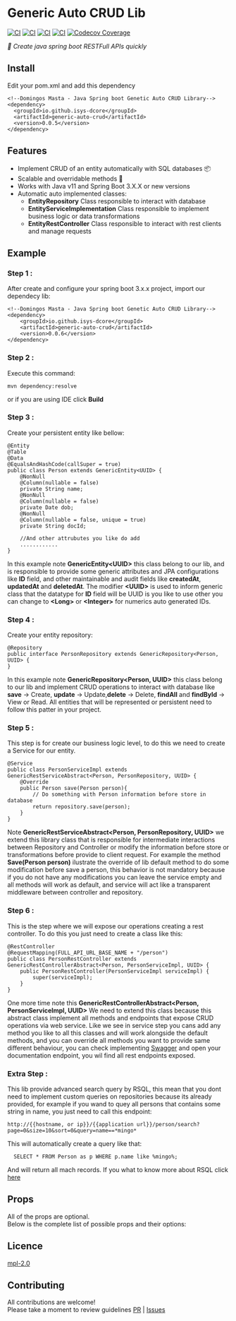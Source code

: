 # Generic Auto CRUD Lib

[//]: # ([![mvn version][mvn-badge]][mvn-url])

[//]: # ([![mvn downloads][downloads-badge]][mvn-url])

[//]: # ([![mvn bundle size][size-badge]][size-url])

[//]: # ([![Open issues][issues-badge]][issues-url])

[//]: # ([![TypeScript][typescript-badge]][typescript-url])

[![CI][tsc-badge]][tsc-url]
[![CI][build-badge]][build-url]
[![CI][test-badge]][test-url]
[![CI][test-e2e-badge]][test-e2e-url]
[![Codecov Coverage][coverage-badge]][coverage-url]

_👀 Create java spring boot RESTFull APIs quickly_

## Install

Edit your pom.xml and add this dependency
```
<!--Domingos Masta - Java Spring boot Genetic Auto CRUD Library-->
<dependency>
  <groupId>io.github.isys-dcore</groupId>
  <artifactId>generic-auto-crud</artifactId>
  <version>0.0.5</version>
</dependency>
```

## Features

- Implement CRUD of an entity automatically with SQL databases 📦
- Scalable and overridable methods 🌳 
- Works with Java v11 and Spring Boot 3.X.X or new versions
- Automatic auto implemented classes:
  - **EntityRepository** Class responsible to interact with database
  - **EntityServiceImplementation** Class responsible to implement business logic or data transformations
  - **EntityRestController** Class responsible to interact with rest clients and manage requests
  
## Example

### Step 1 : 
After create and configure your spring boot 3.x.x project, import our dependecy lib:
```
<!--Domingos Masta - Java Spring boot Genetic Auto CRUD Library-->
<dependency>
    <groupId>io.github.isys-dcore</groupId>
    <artifactId>generic-auto-crud</artifactId>
    <version>0.0.6</version>
</dependency>
```
### Step 2 :
Execute this command:
```
mvn dependency:resolve
```
or if you are using IDE click **Build**

### Step 3 :

Create your persistent entity like bellow:
```
@Entity
@Table
@Data
@EqualsAndHashCode(callSuper = true)
public class Person extends GenericEntity<UUID> {
    @NonNull
    @Column(nullable = false)
    private String name;
    @NonNull
    @Column(nullable = false)
    private Date dob;
    @NonNull
    @Column(nullable = false, unique = true)
    private String docId;
    
    //And other attrubutes you like do add
    ............
}
```
In this example note **GenericEntity\<UUID>** this class belong to
our lib, and is responsible to provide some generic attributes and JPA configurations
like **ID** field, and other maintainable and audit fields like **createdAt**, **updatedAt** and **deletedAt**.
The modifier **\<UUID>** is used to inform generic class that the datatype for **ID** field will be UUID is you like to use other
you can change to **\<Long>** or **\<Integer>** for numerics auto generated IDs.

### Step 4 :

Create your entity repository:

```
@Repository
public interface PersonRepository extends GenericRepository<Person, UUID> {
}
```
In this example note **GenericRepository<Person, UUID>** this class belong to 
our lib and implement CRUD operations to interact with database like **save** -> Create, **update** -> Update,**delete** -> Delete, **findAll** and **findById** -> View or Read.
All entities that will be represented or persistent need to follow this patter in your project. 

### Step 5 :

This step is for create our business logic level, to do this we need to create a 
Service for our entity.

```
@Service
public class PersonServiceImpl extends GenericRestServiceAbstract<Person, PersonRepository, UUID> {
    @Override
    public Person save(Person person){
        // Do something with Person information before store in database
        return repository.save(person);
    }
}

```
Note **GenericRestServiceAbstract<Person, PersonRepository, UUID>** we extend this library class that is responsible for intermediate 
interactions between Repository and Controller or modify the information before store or transformations before provide to client request.
For example the method **Save(Person person)** ilustrate the override of lib default method to do some modification before save a person, 
this behavior is not mandatory because if you do not have any modifications you can leave the service empty and all 
methods will work as default, and service will act like a transparent middleware between controller and repository.

### Step 6 :

This is the step where we will expose our operations creating a rest controller.
To do this you just need to create a class like this:

```
@RestController
@RequestMapping(FULL_API_URL_BASE_NAME + "/person")
public class PersonRestController extends GenericRestControllerAbstract<Person, PersonServiceImpl, UUID> {
    public PersonRestController(PersonServiceImpl serviceImpl) {
        super(serviceImpl);
    }
}
```
One more time note this **GenericRestControllerAbstract<Person, PersonServiceImpl, UUID>** 
We need to extend this class because this abstract class implement all methods and endpoints that expose CRUD operations 
via web service.
Like we see in service step you cans add any method you like to all this classes and will work alongside the 
default methods, and you can override all methods you want to provide same different behaviour, 
you can check implementing [Swagger](https://www.baeldung.com/swagger-2-documentation-for-spring-rest-api)
and open your documentation endpoint, you wil find all rest endpoints exposed.

### Extra Step :

This lib provide advanced search query by RSQL, this mean that you dont need to implement custom queries
on repositories because its already provided, for example if you wand to quey all persons that contains some 
string in name, you just need to call this endpoint:

```
http://{{hostname, or ip}}/{{application url}}/person/search?page=0&size=10&sort=0&query=name==*mingo*
```
This will automatically create a query like that:

```
  SELECT * FROM Person as p WHERE p.name like %mingo%;
```
And will return all mach records. 
If you what to know more about RSQL click [here](https://github.com/jirutka/rsql-parser)

## Props

All of the props are optional.  
Below is the complete list of possible props and their options:

## Licence

[mpl-2.0](https://choosealicense.com/licenses/mpl-2.0/)

## Contributing

All contributions are welcome!  
Please take a moment to review guidelines [PR](.github/pull_request_template.md) | [Issues](https://github.com/mkosir/react-parallax-tilt/issues/new/choose)

[mvn-url]: https://github.com/ISYS-Dcore/generic-auto-crud/packages
[mvn-badge]: https://img.shields.io/npm/v/react-parallax-tilt.svg
[size-url]: https://bundlephobia.com/package/react-parallax-tilt
[size-badge]: https://badgen.net/bundlephobia/minzip/react-parallax-tilt
[downloads-badge]: https://img.shields.io/npm/dm/react-parallax-tilt.svg?color=blue
[lint-badge]: https://github.com/mkosir/react-parallax-tilt/actions/workflows/lint.yml/badge.svg
[lint-url]: https://github.com/mkosir/react-parallax-tilt/actions/workflows/lint.yml
[tsc-badge]: https://github.com/mkosir/react-parallax-tilt/actions/workflows/tsc.yml/badge.svg
[tsc-url]: https://github.com/mkosir/react-parallax-tilt/actions/workflows/tsc.yml
[build-badge]: https://github.com/mkosir/react-parallax-tilt/actions/workflows/build.yml/badge.svg
[build-url]: https://github.com/mkosir/react-parallax-tilt/actions/workflows/build.yml
[test-badge]: https://github.com/mkosir/react-parallax-tilt/actions/workflows/test.yml/badge.svg
[test-url]: https://react-parallax-tilt-test-unit-report.netlify.app/
[test-e2e-badge]: https://github.com/mkosir/react-parallax-tilt/actions/workflows/test-e2e.yml/badge.svg
[test-e2e-url]: https://react-parallax-tilt-test-e2e-report.netlify.app/
[deploy-storybook-badge]: https://github.com/mkosir/react-parallax-tilt/actions/workflows/deploy-storybook.yml/badge.svg
[deploy-storybook-url]: https://github.com/mkosir/react-parallax-tilt/actions/workflows/deploy-storybook.yml
[mvn-release-badge]: https://github.com/mkosir/react-parallax-tilt/actions/workflows/npm-release.yml/badge.svg
[mvn-release-url]: https://github.com/mkosir/react-parallax-tilt/actions/workflows/npm-release.yml
[coverage-badge]: https://codecov.io/gh/mkosir/react-parallax-tilt/branch/main/graph/badge.svg
[coverage-url]: https://app.codecov.io/github/mkosir/react-parallax-tilt/tree/main
[issues-badge]: https://img.shields.io/github/issues/mkosir/react-parallax-tilt
[issues-url]: https://github.com/mkosir/react-parallax-tilt/issues
[semantic-badge]: https://img.shields.io/badge/%20%20%F0%9F%93%A6%F0%9F%9A%80-semantic--release-e10079.svg
[semantic-url]: https://github.com/semantic-release/semantic-release
[typescript-badge]: https://badges.frapsoft.com/typescript/code/typescript.svg?v=101
[typescript-url]: https://github.com/microsoft/TypeScript
